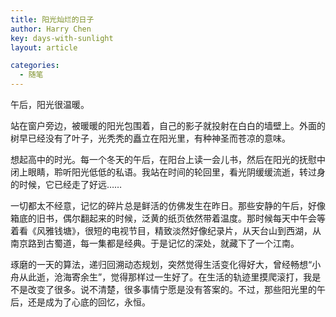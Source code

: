 ```yaml
---
title: 阳光灿烂的日子
author: Harry Chen
key: days-with-sunlight
layout: article

categories:
  - 随笔
---
```


  午后，阳光很温暖。

  站在窗户旁边，被暖暖的阳光包围着，自己的影子就投射在白白的墙壁上。外面的树早已经没有了叶子，光秃秃的矗立在阳光里，有种神圣而苍凉的意味。

  想起高中的时光。每一个冬天的午后，在阳台上读一会儿书，然后在阳光的抚慰中闭上眼睛，聆听阳光低低的私语。我站在时间的轮回里，看光阴缓缓流逝，转过身的时候，它已经走了好远……

  一切都太不经意，记忆的碎片总是鲜活的仿佛发生在昨日。那些安静的午后，好像箱底的旧书，偶尔翻起来的时候，泛黄的纸页依然带着温度。那时候每天中午会等着看《风雅钱塘》，很短的电视节目，精致淡然好像纪录片，从天台山到西湖，从南京路到古蜀道，每一集都是经典。于是记忆的深处，就藏下了一个江南。

  琢磨的一天的算法，递归回溯动态规划，突然觉得生活变化得好大，曾经畅想“小舟从此逝，沧海寄余生”，觉得那样过一生好了。在生活的轨迹里摸爬滚打，我是不是改变了很多。说不清楚，很多事情宁愿是没有答案的。不过，那些阳光里的午后，还是成为了心底的回忆，永恒。
